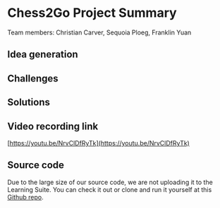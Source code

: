 # Chess2Go Project Summary

Team members: Christian Carver, Sequoia Ploeg, Franklin Yuan

## Idea generation



## Challenges




## Solutions




## Video recording link

[https://youtu.be/NrvClDfRyTk](https://youtu.be/NrvClDfRyTk)

## Source code

Due to the large size of our source code, we are not uploading it to the Learning Suite. You can check it out or clone and run it yourself at this [Github repo](https://github.com/fyuan12/chess2go).